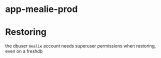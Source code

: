 # app-mealie-prod

# Restoring

the dbuser `mealie` account needs superuser permissions when restoring, even on a freshdb